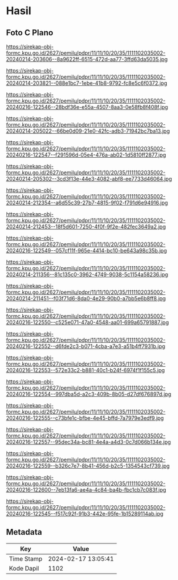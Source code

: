 # Hasil

## Foto C Plano

https://sirekap-obj-formc.kpu.go.id/2627/pemilu/pdpr/11/11/10/20/35/1111102035002-20240214-203606--8a9622ff-6515-472d-aa77-3ffd63da5035.jpg

https://sirekap-obj-formc.kpu.go.id/2627/pemilu/pdpr/11/11/10/20/35/1111102035002-20240214-203821--088e1bc7-1ebe-41b8-9792-fc8e5c6f0372.jpg

https://sirekap-obj-formc.kpu.go.id/2627/pemilu/pdpr/11/11/10/20/35/1111102035002-20240216-122546--28bdf36e-e55a-4507-8aa3-0e58fb8f408f.jpg

https://sirekap-obj-formc.kpu.go.id/2627/pemilu/pdpr/11/11/10/20/35/1111102035002-20240214-205022--66be0d09-21e0-42fc-adb3-71942bc7ba13.jpg

https://sirekap-obj-formc.kpu.go.id/2627/pemilu/pdpr/11/11/10/20/35/1111102035002-20240216-122547--f291596d-05e4-476a-ab02-1d5810ff2877.jpg

https://sirekap-obj-formc.kpu.go.id/2627/pemilu/pdpr/11/11/10/20/35/1111102035002-20240214-205302--3cd3f13e-44e3-4082-abf8-ee7733d46064.jpg

https://sirekap-obj-formc.kpu.go.id/2627/pemilu/pdpr/11/11/10/20/35/1111102035002-20240214-212354--a6d55c39-27b7-4815-9f02-f791d6e94916.jpg

https://sirekap-obj-formc.kpu.go.id/2627/pemilu/pdpr/11/11/10/20/35/1111102035002-20240214-212453--18f5d601-7250-4f0f-9f2e-482fec3649a2.jpg

https://sirekap-obj-formc.kpu.go.id/2627/pemilu/pdpr/11/11/10/20/35/1111102035002-20240216-122549--057cf11f-965e-4414-bc10-be643a98c35b.jpg

https://sirekap-obj-formc.kpu.go.id/2627/pemilu/pdpr/11/11/10/20/35/1111102035002-20240214-211356--81c135c0-3962-4749-9038-5c1154a58236.jpg

https://sirekap-obj-formc.kpu.go.id/2627/pemilu/pdpr/11/11/10/20/35/1111102035002-20240214-211451--f03f71d6-8da0-4e29-90b0-a7bb5e6b8ff8.jpg

https://sirekap-obj-formc.kpu.go.id/2627/pemilu/pdpr/11/11/10/20/35/1111102035002-20240216-122550--c525e071-47a0-4548-aa01-699a65791887.jpg

https://sirekap-obj-formc.kpu.go.id/2627/pemilu/pdpr/11/11/10/20/35/1111102035002-20240216-122552--d6fde2c3-b071-4cba-a7e3-a51b4ff7931b.jpg

https://sirekap-obj-formc.kpu.go.id/2627/pemilu/pdpr/11/11/10/20/35/1111102035002-20240216-122553--572e33c2-b881-40c1-b24f-6974f1f155c5.jpg

https://sirekap-obj-formc.kpu.go.id/2627/pemilu/pdpr/11/11/10/20/35/1111102035002-20240216-122554--997dba5d-a2c3-409b-8b05-d27df676897d.jpg

https://sirekap-obj-formc.kpu.go.id/2627/pemilu/pdpr/11/11/10/20/35/1111102035002-20240216-122555--c73bfe1c-bfbe-4e45-bffd-7a7979e3edf9.jpg

https://sirekap-obj-formc.kpu.go.id/2627/pemilu/pdpr/11/11/10/20/35/1111102035002-20240216-122557--95dec34a-bc81-4e4a-a4d3-0c7d066b134e.jpg

https://sirekap-obj-formc.kpu.go.id/2627/pemilu/pdpr/11/11/10/20/35/1111102035002-20240216-122559--b326c7e7-8b41-456d-b2c5-1354543cf739.jpg

https://sirekap-obj-formc.kpu.go.id/2627/pemilu/pdpr/11/11/10/20/35/1111102035002-20240216-122600--7eb13fa6-ae4a-4c84-ba4b-fbc1cb7c083f.jpg

https://sirekap-obj-formc.kpu.go.id/2627/pemilu/pdpr/11/11/10/20/35/1111102035002-20240216-122545--f517c92f-91b3-442e-95fe-1b15289114ab.jpg


## Metadata

| Key        | Value               |
| ---------- | ------------------- |
| Time Stamp | 2024-02-17 13:05:41 |
| Kode Dapil | 1102                |



